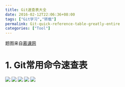 ```yaml
---
title: Git速查表大全
date: 2016-02-12T22:06:36+08:00
tags: ["Git学习","转载"]
permalink: Git-quick-reference-table-greatly-entire
categories: ["Tool"]
---
```

题图来自[慕课网](http://www.imooc.com)

# 1. Git常用命令速查表
![](http://ww3.sinaimg.cn/mw690/c55a7aeejw1f1d54uf2jkj21kw146tqg.jpg)<!--more-->
![](http://ww1.sinaimg.cn/mw690/c55a7aeejw1f0wylzabhfj20rc0l844n.jpg)
![](http://ww1.sinaimg.cn/mw690/c55a7aeejw1f0wylyzp3zj21cq0ygdqt.jpg)
![](http://ww3.sinaimg.cn/mw690/c55a7aeejw1f0wylx8lu1j219y0whqcv.jpg)
![](http://ww1.sinaimg.cn/mw690/c55a7aeejw1f0wylw454rj20uk0nmti2.jpg)
